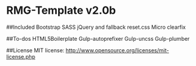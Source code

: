 RMG-Template v2.0b
==================================================
##Included
Bootstrap SASS
jQuery and fallback
reset.css
Micro clearfix

##To-dos
HTML5Boilerplate
Gulp-autoprefixer
Gulp-uncss
Gulp-plumber


##License
MIT license: http://www.opensource.org/licenses/mit-license.php
